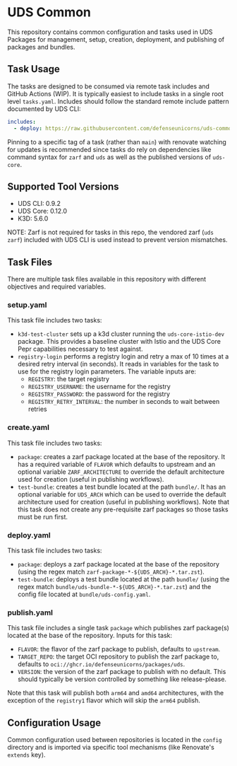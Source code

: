 # UDS Common

This repository contains common configuration and tasks used in UDS Packages for management, setup, creation, deployment, and publishing of packages and bundles.

## Task Usage

The tasks are designed to be consumed via remote task includes and GitHub Actions (WIP). It is typically easiest to include tasks in a single root level `tasks.yaml`. Includes should follow the standard remote include pattern documented by UDS CLI:

```yaml
includes:
  - deploy: https://raw.githubusercontent.com/defenseunicorns/uds-common/$TAG/tasks/deploy.yaml
```

Pinning to a specific tag of a task (rather than `main`) with renovate watching for updates is recommended since tasks do rely on dependencies like command syntax for `zarf` and `uds` as well as the published versions of `uds-core`.

## Supported Tool Versions

- UDS CLI: 0.9.2
- UDS Core: 0.12.0
- K3D: 5.6.0

NOTE: Zarf is not required for tasks in this repo, the vendored zarf (`uds zarf`) included with UDS CLI is used instead to prevent version mismatches.

## Task Files

There are multiple task files available in this repository with different objectives and required variables.

### setup.yaml

This task file includes two tasks:

- `k3d-test-cluster` sets up a k3d cluster running the `uds-core-istio-dev` package. This provides a baseline cluster with Istio and the UDS Core Pepr capabilities necessary to test against.
- `registry-login` performs a registry login and retry a max of 10 times at a desired retry interval (in seconds). It reads in variables for the task to use for the registry login parameters.  The variable inputs are:
  - `REGISTRY`: the target registry
  - `REGISTRY_USERNAME`: the username for the registry
  - `REGISTRY_PASSWORD`: the password for the registry
  - `REGISTRY_RETRY_INTERVAL`: the number in seconds to wait between retries

### create.yaml

This task file includes two tasks:

- `package`: creates a zarf package located at the base of the repository. It has a required variable of `FLAVOR` which defaults to upstream and an optional variable `ZARF_ARCHITECTURE` to override the default architecture used for creation (useful in publishing workflows).
- `test-bundle`: creates a test bundle located at the path `bundle/`. It has an optional variable for `UDS_ARCH` which can be used to override the default architecture used for creation (useful in publishing workflows). Note that this task does not create any pre-requisite zarf packages so those tasks must be run first.

### deploy.yaml

This task file includes two tasks:

- `package`: deploys a zarf package located at the base of the repository (using the regex match `zarf-package-*-${UDS_ARCH}-*.tar.zst`).
- `test-bundle`: deploys a test bundle located at the path `bundle/` (using the regex match `bundle/uds-bundle-*-${UDS_ARCH}-*.tar.zst`) and the config file located at `bundle/uds-config.yaml`.

### publish.yaml

This task file includes a single task `package` which publishes zarf package(s) located at the base of the repository. Inputs for this task:

- `FLAVOR`: the flavor of the zarf package to publish, defaults to `upstream`.
- `TARGET_REPO`: the target OCI repository to publish the zarf package to, defaults to `oci://ghcr.io/defenseunicorns/packages/uds`.
- `VERSION`: the version of the zarf package to publish with no default. This should typically be version controlled by something like release-please.

Note that this task will publish both `arm64` and `amd64` architectures, with the exception of the `registry1` flavor which will skip the `arm64` publish.

## Configuration Usage

Common configuration used between repositories is located in the `config` directory and is imported via specific tool mechanisms (like Renovate's `extends` key).
